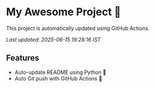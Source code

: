 # My Awesome Project 🚀

This project is automatically updated using GitHub Actions.

_Last updated: 2025-06-15 19:28:16 IST_

## Features
- Auto-update README using Python 🐍
- Auto Git push with GitHub Actions 🤖
